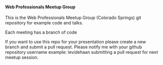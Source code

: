 #### Web Professionals Meetup Group
This is the Web Professionals Meetup Group (Colorado Springs) git repository for example code and talks.

Each meeting has a branch of code

If you want to use this repo for your presentation please create a new branch and submit a pull request.
Please notify me with your github repository username example: levidehaan submitting a pull request for next meetup session.

